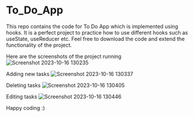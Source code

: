 # To_Do_App
This repo contains the code for  To Do App which is implemented using hooks. It is a perfect project to practice how to use different hooks such as useState, useReducer etc. Feel free to download the code and extend the functionality of the project.

Here are the screenshots of the project running
![Screenshot 2023-10-16 130235](https://github.com/gautambedi1998/To_Do_App/assets/41571537/64c6a739-9e1b-44e8-9f46-c9837f30528c)

Adding new tasks
![Screenshot 2023-10-16 130337](https://github.com/gautambedi1998/To_Do_App/assets/41571537/e2c55a7f-8dba-46c1-9eea-a4c6376ac3d7)

Deleting tasks
![Screenshot 2023-10-16 130405](https://github.com/gautambedi1998/To_Do_App/assets/41571537/c8648ad0-e0e5-451a-a261-97748cb720ce)

Editing tasks
![Screenshot 2023-10-16 130446](https://github.com/gautambedi1998/To_Do_App/assets/41571537/1c2e56d4-e2e6-4340-bff3-2b190ecbf1ba)


Happy coding :)

